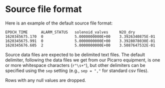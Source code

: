 # Source file format

Here is an example of the default source file format:

```
EPOCH_TIME      ALARM_STATUS   solenoid_valves     N2O_dry
1620345675.170  0              5.0000000000E+00    3.3926340875E-01
1620345675.991  0              5.0000000000E+00    3.3928078030E-01
1620345676.605  2              5.0000000000E+00    3.5087647532E-01
```

Source data files are expected to be delimited text files. The default delimiter, following the data files we get from our Picarro equipment, is one or more whitespace characters (`r"\s+"`), but other delimiters can be specified using the `sep` setting (e.g., `sep = ","` for standard csv files).

Rows with any null values are dropped.
